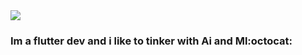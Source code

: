 
<img src="https://cdn.discordapp.com/attachments/701086382407549019/844515723517755402/Group_2.jpg" >
<h3>Im a flutter dev and i like to tinker with Ai and Ml:octocat:</h3>

